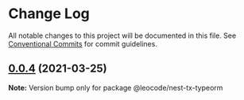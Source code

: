 # Change Log

All notable changes to this project will be documented in this file.
See [Conventional Commits](https://conventionalcommits.org) for commit guidelines.

## [0.0.4](https://github.com/leocode/nest-tx/compare/v0.0.3...v0.0.4) (2021-03-25)

**Note:** Version bump only for package @leocode/nest-tx-typeorm
